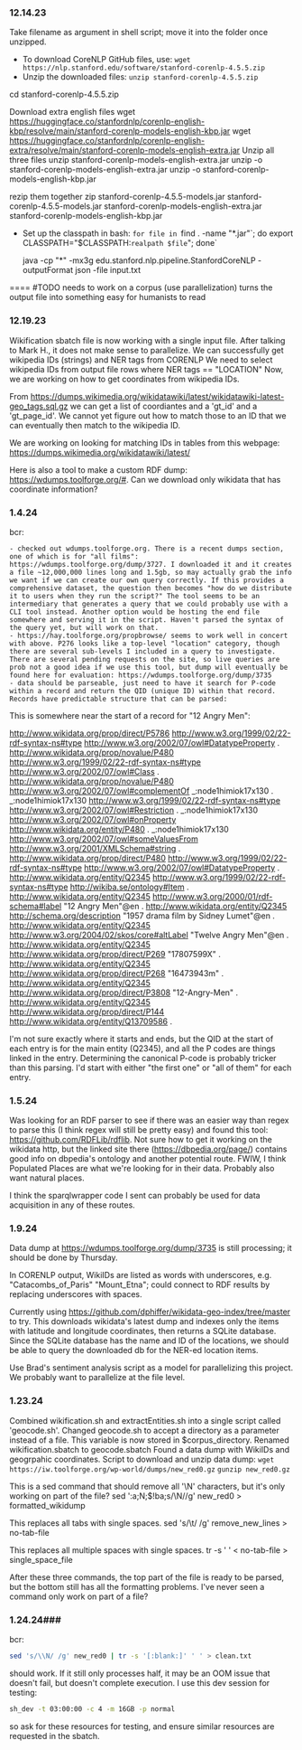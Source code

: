 ### 12.14.23 ###

Take filename as argument in shell script; move it into the folder once unzipped.

- To download CoreNLP GitHub files, use:
 `wget https://nlp.stanford.edu/software/stanford-corenlp-4.5.5.zip`
- Unzip the downloaded files:
 `unzip stanford-corenlp-4.5.5.zip`

cd stanford-corenlp-4.5.5.zip
 
Download extra english files
wget https://huggingface.co/stanfordnlp/corenlp-english-kbp/resolve/main/stanford-corenlp-models-english-kbp.jar
wget https://huggingface.co/stanfordnlp/corenlp-english-extra/resolve/main/stanford-corenlp-models-english-extra.jar
Unzip all three files
unzip stanford-corenlp-models-english-extra.jar
unzip -o stanford-corenlp-models-english-extra.jar
unzip -o stanford-corenlp-models-english-kbp.jar

rezip them together
zip stanford-corenlp-4.5.5-models.jar stanford-corenlp-4.5.5-models.jar stanford-corenlp-models-english-extra.jar stanford-corenlp-models-english-kbp.jar

- Set up the classpath in bash:
    `for file in `find . -name "*.jar"\`; do export
    CLASSPATH="$CLASSPATH:`realpath $file`"; done`


    java -cp "*" -mx3g edu.stanford.nlp.pipeline.StanfordCoreNLP -outputFormat json -file input.txt

====
#TODO 
needs to work on a corpus (use parallelization)
turns the output file into something easy for humanists to read

### 12.19.23 ###
Wikification sbatch file is now working with a single input file.
After talking to Mark H., it does not make sense to parallelize.
We can successfully get wikipedia IDs (strings) and NER tags from CORENLP
We need to select wikipedia IDs from output file rows where NER tags == "LOCATION"
Now, we are working on how to get coordinates from wikipedia IDs.

From <https://dumps.wikimedia.org/wikidatawiki/latest/wikidatawiki-latest-geo_tags.sql.gz> we can get a list of coordiantes and a 'gt_id' and a 'gt_page_id'. We cannot yet figure out how to match those to an ID that we can eventually then match to the wikipedia ID.

We are working on looking for matching IDs in tables from this webpage: https://dumps.wikimedia.org/wikidatawiki/latest/

Here is also a tool to make a custom RDF dump: https://wdumps.toolforge.org/#. Can we download only wikidata that has coordinate information?

### 1.4.24 ###
bcr: 

    - checked out wdumps.toolforge.org. There is a recent dumps section, one of which is for "all films": https://wdumps.toolforge.org/dump/3727. I downloaded it and it creates a file ~12,000,000 lines long and 1.5gb, so may actually grab the info we want if we can create our own query correctly. If this provides a comprehensive dataset, the question then becomes "how do we distribute it to users when they run the script?" The tool seems to be an intermediary that generates a query that we could probably use with a CLI tool instead. Another option would be hosting the end file somewhere and serving it in the script. Haven't parsed the syntax of the query yet, but will work on that.
    - https://hay.toolforge.org/propbrowse/ seems to work well in concert with above. P276 looks like a top-level "location" category, though there are several sub-levels I included in a query to investigate. There are several pending requests on the site, so live queries are prob not a good idea if we use this tool, but dump will eventually be found here for evaluation: https://wdumps.toolforge.org/dump/3735
    - data should be parseable, just need to have it search for P-code within a record and return the QID (unique ID) within that record. Records have predictable structure that can be parsed:

This is somewhere near the start of a record for "12 Angry Men":

<http://www.wikidata.org/prop/direct/P5786> <http://www.w3.org/1999/02/22-rdf-syntax-ns#type> <http://www.w3.org/2002/07/owl#DatatypeProperty> .
<http://www.wikidata.org/prop/novalue/P480> <http://www.w3.org/1999/02/22-rdf-syntax-ns#type> <http://www.w3.org/2002/07/owl#Class> .
<http://www.wikidata.org/prop/novalue/P480> <http://www.w3.org/2002/07/owl#complementOf> _:node1himiok17x130 .
_:node1himiok17x130 <http://www.w3.org/1999/02/22-rdf-syntax-ns#type> <http://www.w3.org/2002/07/owl#Restriction> .
_:node1himiok17x130 <http://www.w3.org/2002/07/owl#onProperty> <http://www.wikidata.org/entity/P480> .
_:node1himiok17x130 <http://www.w3.org/2002/07/owl#someValuesFrom> <http://www.w3.org/2001/XMLSchema#string> .
<http://www.wikidata.org/prop/direct/P480> <http://www.w3.org/1999/02/22-rdf-syntax-ns#type> <http://www.w3.org/2002/07/owl#DatatypeProperty> .
<http://www.wikidata.org/entity/Q2345> <http://www.w3.org/1999/02/22-rdf-syntax-ns#type> <http://wikiba.se/ontology#Item> .
<http://www.wikidata.org/entity/Q2345> <http://www.w3.org/2000/01/rdf-schema#label> "12 Angry Men"@en .
<http://www.wikidata.org/entity/Q2345> <http://schema.org/description> "1957 drama film by Sidney Lumet"@en .
<http://www.wikidata.org/entity/Q2345> <http://www.w3.org/2004/02/skos/core#altLabel> "Twelve Angry Men"@en .
<http://www.wikidata.org/entity/Q2345> <http://www.wikidata.org/prop/direct/P269> "17807599X" .
<http://www.wikidata.org/entity/Q2345> <http://www.wikidata.org/prop/direct/P268> "16473943m" .
<http://www.wikidata.org/entity/Q2345> <http://www.wikidata.org/prop/direct/P3808> "12-Angry-Men" .
<http://www.wikidata.org/entity/Q2345> <http://www.wikidata.org/prop/direct/P144> <http://www.wikidata.org/entity/Q13709586> .


I'm not sure exactly where it starts and ends, but the QID at the start of each entry is for the main entity (Q2345), and all the P codes are things linked in the entry. Determining the canonical P-code is probably tricker than this parsing. I'd start with either "the first one" or "all of them" for each entry.

### 1.5.24 ###

Was looking for an RDF parser to see if there was an easier way than regex to parse this (I think regex will still be pretty easy)
and found this tool: https://github.com/RDFLib/rdflib. Not sure how to get it working on the wikidata http, but the linked site there
(https://dbpedia.org/page/) contains good info on dbpedia's ontology and another potential route. FWIW, I think Populated Places
are what we're looking for in their data. Probably also want natural places.

I think the sparqlwrapper code I sent can probably be used for data acquisition in any of these routes.

### 1.9.24 ###
Data dump at https://wdumps.toolforge.org/dump/3735 is still processing; it should be done by Thursday.

In CORENLP output, WikiIDs are listed as words with underscores, e.g. "Catacombs_of_Paris" "Mount_Etna"; could connect to RDF results by replacing underscores with spaces.

Currently using https://github.com/dphiffer/wikidata-geo-index/tree/master to try. This downloads wikidata's latest dump and indexes only the items with latitude and longitude coordinates, then returns a SQLite database. Since the SQLite database has the name and ID of the locations, we should be able to query the downloaded db for the NER-ed location items. 

Use Brad's sentiment analysis script as a model for parallelizing this project. We probably want to parallelize at the file level.

### 1.23.24 ###
Combined wikification.sh and extractEntities.sh into a single script called 'geocode.sh'.
Changed geocode.sh to accept a directory as a parameter instead of a file. This variable is now stored in $corpus_directory.
Renamed wikification.sbatch to geocode.sbatch
Found a data dump with WikiIDs and geogrpahic coordinates.
Script to download and unzip data dump: 
`wget https://iw.toolforge.org/wp-world/dumps/new_red0.gz`
`gunzip new_red0.gz`

This is a sed command that should remove all '\N' characters, but it's only working on part of the file?
sed ':a;N;$!ba;s/\\N//g' new_red0 > formatted_wikidump

This replaces all tabs with single spaces.
sed 's/\t/ /g' remove_new_lines > no-tab-file

This replaces all multiple spaces with single spaces.
tr -s ' ' < no-tab-file > single_space_file

After these three commands, the top part of the file is ready to be parsed, but the bottom still has all the formatting problems. I've never seen a command only work on part of a file?

### 1.24.24###

bcr: 
```bash
sed 's/\\N/ /g' new_red0 | tr -s '[:blank:]' ' ' > clean.txt
```
 should work. If it still only processes half, it may be an OOM issue that doesn't fail, but doesn't complete execution.
I use this dev session for testing:
```bash
sh_dev -t 03:00:00 -c 4 -m 16GB -p normal
```
so ask for these resources for testing, and ensure similar resources are requested in the sbatch.
